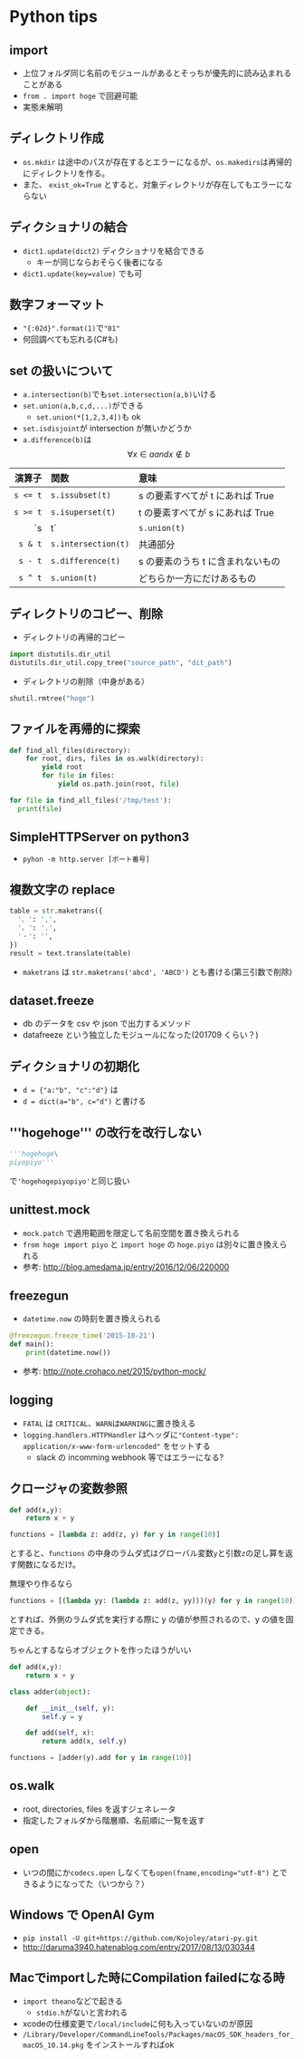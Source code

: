 # Python tips

## import

- 上位フォルダ同じ名前のモジュールがあるとそっちが優先的に読み込まれることがある
- `from . import hoge` で回避可能
- 実態未解明

## ディレクトリ作成

- `os.mkdir` は途中のパスが存在するとエラーになるが、`os.makedirs`は再帰的にディレクトリを作る。
- また、 `exist_ok=True` とすると、対象ディレクトリが存在してもエラーにならない

## ディクショナリの結合

- `dict1.update(dict2)` ディクショナリを結合できる
  - キーが同じならおそらく後者になる
- `dict1.update(key=value)` でも可

## 数字フォーマット

- `"{:02d}".format(1)`で`"01"`
- 何回調べても忘れる(C#も)

## set の扱いについて

- `a.intersection(b)`でも`set.intersection(a,b)`いける
- `set.union(a,b,c,d,...)`ができる
  - `set.union(*[1,2,3,4])`も ok
- `set.isdisjoint`が intersection が無いかどうか
- `a.difference(b)`は $$\forall x \in a and x \not\in b$$

|   演算子 | 関数                | 意味                              |
| -------: | :------------------ | :-------------------------------- |
| `s <= t` | `s.issubset(t)`     | s の要素すべてが t にあれば True  |
| `s >= t` | `s.isuperset(t)`    | t の要素すべてが s にあれば True  |  |
|  `s | t` | `s.union(t)`        | 和集合                            |
|  `s & t` | `s.intersection(t)` | 共通部分                          |
|  `s - t` | `s.difference(t)`   | s の要素のうち t に含まれないもの |
|  `s ^ t` | `s.union(t)`        | どちらか一方にだけあるもの        |

## ディレクトリのコピー、削除

- ディレクトリの再帰的コピー

```python
import distutils.dir_util
distutils.dir_util.copy_tree("source_path", "dit_path")
```

- ディレクトリの削除（中身がある）

```python
shutil.rmtree("hoge")
```

## ファイルを再帰的に探索

```python
def find_all_files(directory):
    for root, dirs, files in os.walk(directory):
        yield root
        for file in files:
            yield os.path.join(root, file)

for file in find_all_files('/tmp/test'):
  print(file)
```

## SimpleHTTPServer on python3

- `pyhon -m http.server [ポート番号]`

## 複数文字の replace

```python
table = str.maketrans({
  '、': ',',
  '。': '.',
  '・': '',
})
result = text.translate(table)
```

- `maketrans` は `str.maketrans('abcd', 'ABCD')` とも書ける(第三引数で削除)

## dataset.freeze

- db のデータを csv や json で出力するメソッド
- datafreeze という独立したモジュールになった(201709 くらい？)

## ディクショナリの初期化

- `d = {"a:"b", "c":"d"}` は
- `d = dict(a="b", c="d")` と書ける

## '''hogehoge''' の改行を改行しない

```python
'''hogehoge\
piyopiyo'''
```

で`'hogehogepiyopiyo'`と同じ扱い

## unittest.mock

- `mock.patch` で適用範囲を限定して名前空間を置き換えられる
- `from hoge import piyo` と `import hoge` の `hoge.piyo` は別々に置き換えられる
- 参考: <http://blog.amedama.jp/entry/2016/12/06/220000>

## freezegun

- `datetime.now` の時刻を置き換えられる

```python
@freezegun.freeze_time('2015-10-21')
def main():
    print(datetime.now())
```

- 参考: <http://note.crohaco.net/2015/python-mock/>

## logging

- `FATAL` は `CRITICAL`、`WARN`は`WARNING`に置き換える
- `logging.handlers.HTTPHandler` はヘッダに`"Content-type": application/x-www-form-urlencoded"` をセットする
  - slack の incomming webhook 等ではエラーになる?

## クロージャの変数参照

```python
def add(x,y):
    return x + y

functions = [lambda z: add(z, y) for y in range(10)]
```

とすると、`functions` の中身のラムダ式はグローバル変数`y`と引数`z`の足し算を返す関数になるだけ。

無理やり作るなら

```python
functions = [(lambda yy: (lambda z: add(z, yy)))(y) for y in range(10)]
```

とすれば、外側のラムダ式を実行する際に y の値が参照されるので、y の値を固定できる。

ちゃんとするならオブジェクトを作ったほうがいい

```python
def add(x,y):
    return x + y

class adder(object):

    def __init__(self, y):
        self.y = y

    def add(self, x):
        return add(x, self.y)

functions = [adder(y).add for y in range(10)]
```

## os.walk

- root, directories, files を返すジェネレータ
- 指定したフォルダから階層順、名前順に一覧を返す

## open

- いつの間にか`codecs.open` しなくても`open(fname,encoding="utf-8")` とできるようになってた（いつから？）

## Windows で OpenAI Gym

- `pip install -U git+https://github.com/Kojoley/atari-py.git`
- <http://daruma3940.hatenablog.com/entry/2017/08/13/030344>

## Macでimportした時にCompilation failedになる時

- `import theano`などで起きる
  - `stdio.h`がないと言われる
- xcodeの仕様変更で`/local/include`に何も入っていないのが原因
- `/Library/Developer/CommandLineTools/Packages/macOS_SDK_headers_for_macOS_10.14.pkg` をインストールすればok
